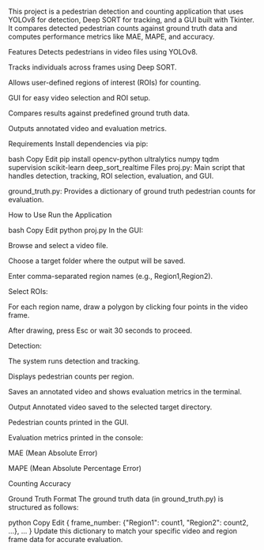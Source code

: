 This project is a pedestrian detection and counting application that uses YOLOv8 for detection, Deep SORT for tracking, and a GUI built with Tkinter. It compares detected pedestrian counts against ground truth data and computes performance metrics like MAE, MAPE, and accuracy.

Features
Detects pedestrians in video files using YOLOv8.

Tracks individuals across frames using Deep SORT.

Allows user-defined regions of interest (ROIs) for counting.

GUI for easy video selection and ROI setup.

Compares results against predefined ground truth data.

Outputs annotated video and evaluation metrics.

Requirements
Install dependencies via pip:

bash
Copy
Edit
pip install opencv-python ultralytics numpy tqdm supervision scikit-learn deep_sort_realtime
Files
proj.py: Main script that handles detection, tracking, ROI selection, evaluation, and GUI.

ground_truth.py: Provides a dictionary of ground truth pedestrian counts for evaluation.

How to Use
Run the Application

bash
Copy
Edit
python proj.py
In the GUI:

Browse and select a video file.

Choose a target folder where the output will be saved.

Enter comma-separated region names (e.g., Region1,Region2).

Select ROIs:

For each region name, draw a polygon by clicking four points in the video frame.

After drawing, press Esc or wait 30 seconds to proceed.

Detection:

The system runs detection and tracking.

Displays pedestrian counts per region.

Saves an annotated video and shows evaluation metrics in the terminal.

Output
Annotated video saved to the selected target directory.

Pedestrian counts printed in the GUI.

Evaluation metrics printed in the console:

MAE (Mean Absolute Error)

MAPE (Mean Absolute Percentage Error)

Counting Accuracy

Ground Truth Format
The ground truth data (in ground_truth.py) is structured as follows:

python
Copy
Edit
{
    frame_number: {"Region1": count1, "Region2": count2, ...},
    ...
}
Update this dictionary to match your specific video and region frame data for accurate evaluation.
